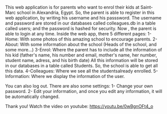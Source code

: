 This web application is for parents who want to enrol their kids at Saint-Marc school in Alexandria, Egypt.
So, the parent is able to register in this web application, by writing his username and his passsword.
The username and password are stored in our databases called colleagues.db in a table called users; and the password is hashed for security.
Now , the parent is able to login at any time.
Inside the web app, there 5 different pages:
1-Home: With some photos of this amazing school to encourage parents.
2-About: With some information about the school (Heads of the school, and some more...)
3-Enrol: Where the parent has to include all the information of his kid (father's name, his number and email, mother's name, her number, student name, adress, and his birth date)
All this information will be stored in our databases in a table called Students. So, the school is able to get all this data.
4-Colleagues: Where we see all the studentsalready enrolled.
5-Information: Where we display the information of the user.

You can also log out.
There are also some settings:
1- Change your own password.
2- Edit your information, and once you edit any information, it will be automatically changed.

Thank you!
Watch the video on youtube: https://youtu.be/0wBgnOFt4_o

